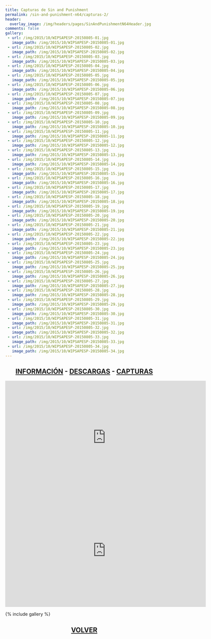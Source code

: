 ```yaml
---
title: Capturas de Sin and Punishment
permalink: /sin-and-punishment-n64/capturas-2/
header:
  overlay_image: /img/headers/pages/SinAndPunishmentN64Header.jpg
comments: false
gallery:
 - url: /img/2015/10/WIPSAPESP-20150805-01.jpg
   image_path: /img/2015/10/WIPSAPESP-20150805-01.jpg
 - url: /img/2015/10/WIPSAPESP-20150805-02.jpg
   image_path: /img/2015/10/WIPSAPESP-20150805-02.jpg
 - url: /img/2015/10/WIPSAPESP-20150805-03.jpg
   image_path: /img/2015/10/WIPSAPESP-20150805-03.jpg
 - url: /img/2015/10/WIPSAPESP-20150805-04.jpg
   image_path: /img/2015/10/WIPSAPESP-20150805-04.jpg
 - url: /img/2015/10/WIPSAPESP-20150805-05.jpg
   image_path: /img/2015/10/WIPSAPESP-20150805-05.jpg
 - url: /img/2015/10/WIPSAPESP-20150805-06.jpg
   image_path: /img/2015/10/WIPSAPESP-20150805-06.jpg
 - url: /img/2015/10/WIPSAPESP-20150805-07.jpg
   image_path: /img/2015/10/WIPSAPESP-20150805-07.jpg
 - url: /img/2015/10/WIPSAPESP-20150805-08.jpg
   image_path: /img/2015/10/WIPSAPESP-20150805-08.jpg
 - url: /img/2015/10/WIPSAPESP-20150805-09.jpg
   image_path: /img/2015/10/WIPSAPESP-20150805-09.jpg
 - url: /img/2015/10/WIPSAPESP-20150805-10.jpg
   image_path: /img/2015/10/WIPSAPESP-20150805-10.jpg
 - url: /img/2015/10/WIPSAPESP-20150805-11.jpg
   image_path: /img/2015/10/WIPSAPESP-20150805-11.jpg
 - url: /img/2015/10/WIPSAPESP-20150805-12.jpg
   image_path: /img/2015/10/WIPSAPESP-20150805-12.jpg
 - url: /img/2015/10/WIPSAPESP-20150805-13.jpg
   image_path: /img/2015/10/WIPSAPESP-20150805-13.jpg
 - url: /img/2015/10/WIPSAPESP-20150805-14.jpg
   image_path: /img/2015/10/WIPSAPESP-20150805-14.jpg
 - url: /img/2015/10/WIPSAPESP-20150805-15.jpg
   image_path: /img/2015/10/WIPSAPESP-20150805-15.jpg
 - url: /img/2015/10/WIPSAPESP-20150805-16.jpg
   image_path: /img/2015/10/WIPSAPESP-20150805-16.jpg
 - url: /img/2015/10/WIPSAPESP-20150805-17.jpg
   image_path: /img/2015/10/WIPSAPESP-20150805-17.jpg
 - url: /img/2015/10/WIPSAPESP-20150805-18.jpg
   image_path: /img/2015/10/WIPSAPESP-20150805-18.jpg
 - url: /img/2015/10/WIPSAPESP-20150805-19.jpg
   image_path: /img/2015/10/WIPSAPESP-20150805-19.jpg
 - url: /img/2015/10/WIPSAPESP-20150805-20.jpg
   image_path: /img/2015/10/WIPSAPESP-20150805-20.jpg
 - url: /img/2015/10/WIPSAPESP-20150805-21.jpg
   image_path: /img/2015/10/WIPSAPESP-20150805-21.jpg
 - url: /img/2015/10/WIPSAPESP-20150805-22.jpg
   image_path: /img/2015/10/WIPSAPESP-20150805-22.jpg
 - url: /img/2015/10/WIPSAPESP-20150805-23.jpg
   image_path: /img/2015/10/WIPSAPESP-20150805-23.jpg
 - url: /img/2015/10/WIPSAPESP-20150805-24.jpg
   image_path: /img/2015/10/WIPSAPESP-20150805-24.jpg
 - url: /img/2015/10/WIPSAPESP-20150805-25.jpg
   image_path: /img/2015/10/WIPSAPESP-20150805-25.jpg
 - url: /img/2015/10/WIPSAPESP-20150805-26.jpg
   image_path: /img/2015/10/WIPSAPESP-20150805-26.jpg
 - url: /img/2015/10/WIPSAPESP-20150805-27.jpg
   image_path: /img/2015/10/WIPSAPESP-20150805-27.jpg
 - url: /img/2015/10/WIPSAPESP-20150805-28.jpg
   image_path: /img/2015/10/WIPSAPESP-20150805-28.jpg
 - url: /img/2015/10/WIPSAPESP-20150805-29.jpg
   image_path: /img/2015/10/WIPSAPESP-20150805-29.jpg
 - url: /img/2015/10/WIPSAPESP-20150805-30.jpg
   image_path: /img/2015/10/WIPSAPESP-20150805-30.jpg
 - url: /img/2015/10/WIPSAPESP-20150805-31.jpg
   image_path: /img/2015/10/WIPSAPESP-20150805-31.jpg
 - url: /img/2015/10/WIPSAPESP-20150805-32.jpg
   image_path: /img/2015/10/WIPSAPESP-20150805-32.jpg
 - url: /img/2015/10/WIPSAPESP-20150805-33.jpg
   image_path: /img/2015/10/WIPSAPESP-20150805-33.jpg
 - url: /img/2015/10/WIPSAPESP-20150805-34.jpg
   image_path: /img/2015/10/WIPSAPESP-20150805-34.jpg
---
```

<h2 style="text-align: center;"><strong><a href="/sin-and-punishment-n64/informacion/">INFORMACIÓN</a> - <a href="/sin-and-punishment-n64/descargar/">DESCARGAS</a> - <a href="/sin-and-punishment-n64/capturas-2/">CAPTURAS</a></strong></h2>

<center><iframe width="640" height="360" src="https://www.youtube-nocookie.com/embed/IrQ-IXmQInc?rel=0" frameborder="0" allow="accelerometer; autoplay; encrypted-media; gyroscope; picture-in-picture" allowfullscreen></iframe></center>

<center><iframe width="640" height="360" src="https://www.youtube-nocookie.com/embed/32nxXdVDGwY?rel=0" frameborder="0" allow="accelerometer; autoplay; encrypted-media; gyroscope; picture-in-picture" allowfullscreen></iframe></center>

{% include gallery %}

<h2 style="text-align: center;"><a href="/sin-and-punishment-n64/"><strong>VOLVER</strong></a></h2>


